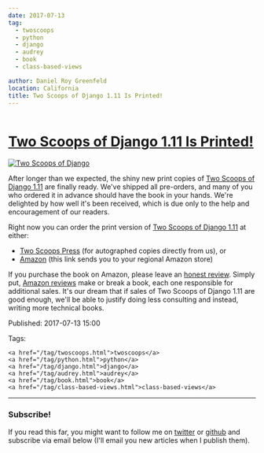 ```yaml
---
date: 2017-07-13
tag:
  - twoscoops
  - python
  - django
  - audrey
  - book
  - class-based-views

author: Daniel Roy Greenfeld
location: California
title: Two Scoops of Django 1.11 Is Printed!
---
```


<div class="twelve wide column">
  <h1 class="ui block header">
    <div class="content">
      <a href="/two-scoops-of-django-1-11-printed.html"
        >Two Scoops of Django 1.11 Is Printed!</a
      >
    </div>
  </h1>
  <p>
    <a
      href="https://twoscoopspress.org/products/two-scoops-of-django-1-11"
      target="_blank"
      ><img
        alt="Two Scoops of Django"
        src="https://raw.githubusercontent.com/pydanny/pydanny.github.com/master/static/danny-and-audrey-tsd111.jpg"
    /></a>
  </p>
  <p>
    After longer than we expected, the shiny new print copies of
    <a
      href="https://twoscoopspress.org/products/two-scoops-of-django-1-11"
      target="_blank"
      >Two Scoops of Django 1.11</a
    >
    are finally ready. We've shipped all pre-orders, and many of you who ordered
    it in advance should have the book in your hands. We're delighted by how
    well it's been received, which is due only to the help and encouragement of
    our readers.
  </p>
  <p>
    Right now you can order the print version of
    <a
      href="https://twoscoopspress.org/products/two-scoops-of-django-1-11"
      target="_blank"
      >Two Scoops of Django 1.11</a
    >
    at either:
  </p>
  <ul>
    <li>
      <a
        href="https://www.twoscoopspress.com/products/two-scoops-of-django-1-11"
        target="_blank"
        >Two Scoops Press</a
      >
      (for autographed copies directly from us), or
    </li>
    <li>
      <a href="http://mybook.to/tsd111" target="_blank">Amazon</a> (this link
      sends you to your regional Amazon store)
    </li>
  </ul>
  <p>
    If you purchase the book on Amazon, please leave an
    <a
      href="https://www.amazon.com/review/create-review/?asin=0692915729"
      target="_blank"
      >honest review</a
    >. Simply put,
    <a
      href="https://www.amazon.com/review/create-review/?asin=0692915729"
      target="_blank"
      >Amazon reviews</a
    >
    make or break a book, each one responsible for additional sales. It's our
    dream that if sales of Two Scoops of Django 1.11 are good enough, we'll be
    able to justify doing less consulting and instead, writing more technical
    books.
  </p>
  <p>Published: 2017-07-13 15:00</p>
  <p>
    Tags:

    <a href="/tag/twoscoops.html">twoscoops</a>
    <a href="/tag/python.html">python</a>
    <a href="/tag/django.html">django</a>
    <a href="/tag/audrey.html">audrey</a>
    <a href="/tag/book.html">book</a>
    <a href="/tag/class-based-views.html">class-based-views</a>
  </p>
  <hr />
  <h3 class="ui header">Subscribe!</h3>
  <p>
    If you read this far, you might want to follow me on
    <a href="https://twitter.com/pydanny">twitter</a> or
    <a href="https://github.com/pydanny">github</a> and subscribe via email
    below (I'll email you new articles when I publish them).
  </p>
   
</div>
